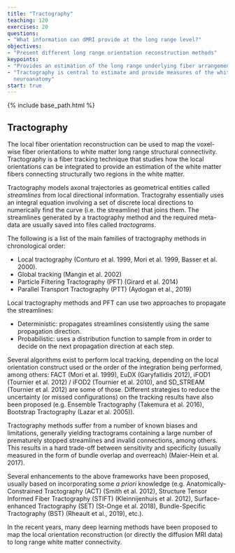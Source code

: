 ```yaml
---
title: "Tractography"
teaching: 120
exercises: 20
questions:
- "What information can dMRI provide at the long range level?"
objectives:
- "Present different long range orientation reconstruction methods"
keypoints:
- "Provides an estimation of the long range underlying fiber arrangement"
- "Tractography is central to estimate and provide measures of the white matter
  neuroanatomy"
start: true
---
```


{% include base_path.html %}

## Tractography

The local fiber orientation reconstruction can be used to map the voxel-wise
fiber orientations to white matter long range structural connectivity.
Tractography is a fiber tracking technique that studies how the local
orientations can be integrated to provide an estimation of the white matter
fibers connecting structurally two regions in the white matter.

Tractography models axonal trajectories as geometrical entities called
*streamlines* from local directional information. Tractograhy essentially uses
an integral equation involving a set of discrete local directions to
numerically find the curve (i.e. the streamline) that joins them. The
streamlines generated by a tractography method and the required meta-data are
usually saved into files called *tractograms*.

The following is a list of the main families of tractography methods in
chronological order:

* Local tractography (Conturo et al. 1999, Mori et al. 1999, Basser et al.
2000).
* Global tracking (Mangin et al. 2002)
* Particle Filtering Tractography (PFT) (Girard et al. 2014)
* Parallel Transport Tractography (PTT) (Aydogan et al., 2019)

Local tractography methods and PFT can use two approaches to propagate the
streamlines:
- Deterministic: propagates streamlines consistently using the same propagation
direction.
- Probabilistic: uses a distribution function to sample from in order to decide
on the next propagation direction at each step.

Several algorithms exist to perform local tracking, depending on the
local orientation construct used or the order of the integration being
performed, among others: FACT (Mori et al. 1999), EuDX (Garyfallidis 2012),
iFOD1 (Tournier et al. 2012) / iFOD2 (Tournier et al. 2010), and SD_STREAM
(Tournier et al. 2012) are some of those. Different strategies to reduce the
uncertainty (or missed configurations) on the tracking results have also been
proposed (e.g. Ensemble Tractography (Takemura et al. 2016), Bootstrap
Tractography (Lazar et al. 2005)).

Tractography methods suffer from a number of known biases and limitations,
generally yielding tractograms containing a large number of prematurely stopped
streamlines and invalid connections, among others. This results in a hard
trade-off between sensitivity and specificity (usually measured in the form of
bundle overlap and overreach) (Maier-Hein et al. 2017).

Several enhancements to the above frameworks have been proposed, usually based
on incorporating some *a priori* knowledge (e.g. Anatomically-Constrained
Tractography (ACT) (Smith et al. 2012), Structure Tensor Informed Fiber
Tractography (STIFT) (Kleinnijenhuis et al. 2012), Surface-enhanced
Tractography (SET) (St-Onge et al. 2018), Bundle-Specific Tractography (BST)
(Rheault et al., 2019), etc.).

In the recent years, many deep learning methods have been proposed to map the
local orientation reconstruction (or directly the diffusion MRI data) to long
range white matter connectivity.
